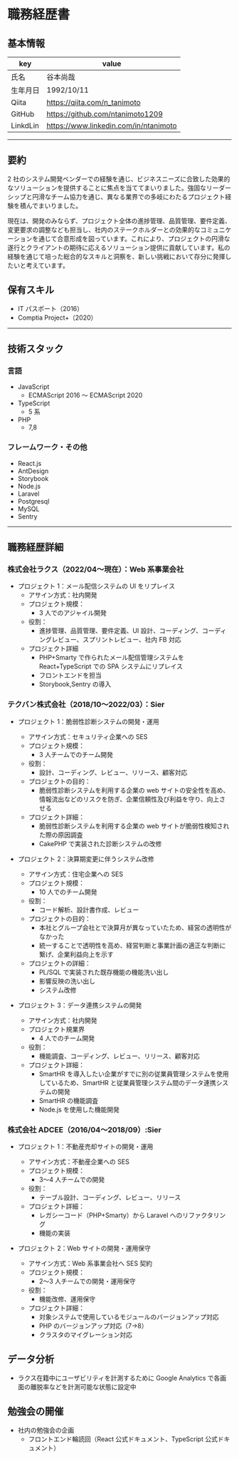 # 職務経歴書

## 基本情報

| key      | value                                 |
| -------- | ------------------------------------- |
| 氏名     | 谷本尚哉                              |
| 生年月日 | 1992/10/11                            |
| Qiita    | https://qiita.com/n_tanimoto          |
| GitHub   | https://github.com/ntanimoto1209      |
| LinkdLin | https://www.linkedin.com/in/ntanimoto |

---

## 要約

2 社のシステム開発ベンダーでの経験を通じ、ビジネスニーズに合致した効果的なソリューションを提供することに焦点を当ててまいりました。強固なリーダーシップと円滑なチーム協力を通じ、異なる業界での多岐にわたるプロジェクト経験を積んでまいりました。

現在は、開発のみならず、プロジェクト全体の進捗管理、品質管理、要件定義、変更要求の調整なども担当し、社内のステークホルダーとの効果的なコミュニケーションを通じて合意形成を図っています。これにより、プロジェクトの円滑な遂行とクライアントの期待に応えるソリューション提供に貢献しています。私の経験を通じて培った総合的なスキルと洞察を、新しい挑戦において存分に発揮したいと考えています。

## 保有スキル

- IT パスポート（2016）
- Comptia Project+（2020）

---

## 技術スタック

### 言語

- JavaScript
  - ECMAScript 2016 〜 ECMAScript 2020
- TypeScript
  - 5 系
- PHP
  - 7,8

### フレームワーク・その他

- React.js
- AntDesign
- Storybook
- Node.js
- Laravel
- Postgresql
- MySQL
- Sentry

---

## 職務経歴詳細

### 株式会社ラクス（2022/04〜現在）：Web 系事業会社

- プロジェクト 1：メール配信システムの UI をリプレイス
  - アサイン方式：社内開発
  - プロジェクト規模：
    - 3 人でのアジャイル開発
  - 役割：
    - 進捗管理、品質管理、要件定義、UI 設計、コーディング、コーディングレビュー、スプリントレビュー、社内 FB 対応
  - プロジェクト詳細
    - PHP+Smarty で作られたメール配信管理システムを React+TypeScript での SPA システムにリプレイス
    - フロントエンドを担当
    - Storybook,Sentry の導入

### テクバン株式会社（2018/10〜2022/03）：Sier

- プロジェクト 1：脆弱性診断システムの開発・運用

  - アサイン方式：セキュリティ企業への SES
  - プロジェクト規模：
    - 3 人チームでのチーム開発
  - 役割：
    - 設計、コーディング、レビュー、リリース、顧客対応
  - プロジェクトの目的：
    - 脆弱性診断システムを利用する企業の web サイトの安全性を高め、情報流出などのリスクを防ぎ、企業信頼性及び利益を守り、向上させる
  - プロジェクト詳細：
    - 脆弱性診断システムを利用する企業の web サイトが脆弱性検知された際の原因調査
    - CakePHP で実装された診断システムの改修

- プロジェクト 2：決算期変更に伴うシステム改修

  - アサイン方式：住宅企業への SES
  - プロジェクト規模：
    - 10 人でのチーム開発
  - 役割：
    - コード解析、設計書作成、レビュー
  - プロジェクトの目的：
    - 本社とグループ会社とで決算月が異なっていたため、経営の透明性がなかった
    - 統一することで透明性を高め、経営判断と事業計画の適正な判断に繋げ、企業利益向上を示す
  - プロジェクトの詳細：
    - PL/SQL で実装された既存機能の機能洗い出し
    - 影響反映の洗い出し
    - システム改修

- プロジェクト 3：データ連携システムの開発
  - アサイン方式：社内開発
  - プロジェクト規業界
    - 4 人でのチーム開発
  - 役割：
    - 機能調査、コーディング、レビュー、リリース、顧客対応
  - プロジェクト詳細：
    - SmartHR を導入したい企業がすでに別の従業員管理システムを使用しているため、SmartHR と従業員管理システム間のデータ連携システムの開発
    - SmartHR の機能調査
    - Node.js を使用した機能開発

### 株式会社 ADCEE（2016/04〜2018/09）:Sier

- プロジェクト 1：不動産売却サイトの開発・運用

  - アサイン方式：不動産企業への SES
  - プロジェクト規模：
    - 3〜4 人チームでの開発
  - 役割：
    - テーブル設計、コーディング、レビュー、リリース
  - プロジェクト詳細：
    - レガシーコード（PHP+Smarty）から Laravel へのリファクタリング
    - 機能の実装

- プロジェクト 2：Web サイトの開発・運用保守
  - アサイン方式：Web 系事業会社へ SES 契約
  - プロジェクト規模：
    - 2〜3 人チームでの開発・運用保守
  - 役割：
    - 機能改修、運用保守
  - プロジェクト詳細：
    - 対象システムで使用しているモジュールのバージョンアップ対応
    - PHP のバージョンアップ対応（7→8）
    - クラスタのマイグレーション対応

## データ分析

- ラクス在籍中にユーザビリティを計測するために Google Analytics で各画面の離脱率などを計測可能な状態に設定中

## 勉強会の開催

- 社内の勉強会の企画
  - フロントエンド輪読回（React 公式ドキュメント、TypeScript 公式ドキュメント）
